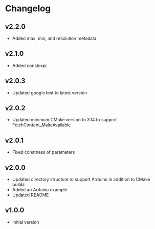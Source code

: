 # Changelog

## v2.2.0
- Added max, min, and resolution metadata

## v2.1.0
- Added constexpr

## v2.0.3
- Updated google test to latest version

## v2.0.2
- Updated minimum CMake version to 3.14 to support FetchContent_MakeAvailable

## v2.0.1
- Fixed constness of parameters

## v2.0.0
- Updated directory structure to support Arduino in addition to CMake builds
- Added an Arduino example
- Updated README

## v1.0.0
- Initial version
